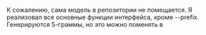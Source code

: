 К сожалению, сама модель в репозитории не помещается. Я реализовал все основные функции интерфейса, кроме --prefix. Генерируются 5-граммы, но это можно поменять в
